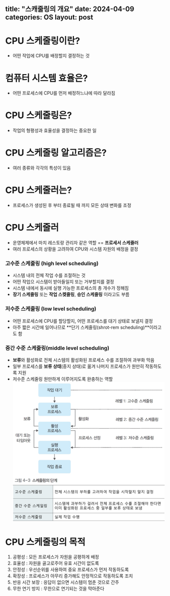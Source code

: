 title: "스캐줄링의 개요"
date: 2024-04-09
categories: OS
layout: post
---
# CPU 스케줄링이란?
- 어떤 작업에 CPU를 배정할지 결정하는 것

# 컴퓨터 시스템 효율은?
- 어떤 프로세스에 CPU를 먼저 배정하느냐에 따라 달라짐

# CPU 스케줄링은?
- 작업의 형평성과 효율성을 결정하는 중요한 일

# CPU 스케줄링 알고리즘은?
- 여러 종류와 각각의 특성이 있음

# CPU 스케줄러는?
- 프로세스가 생성된 후 부터 종료될 때 까지 모든 상태 변화를 조정

# CPU 스케줄러
- 운영체제에서 마치 레스토랑 관리자 같은 역할 == **프로세서 스케줄러**
- 여러 프로세스의 상황을 고려하여 CPU와 시스템 자원의 배정을 결정

### 고수준 스케줄링 (high level scheduling)
- 시스템 내의 전체 작업 수를 조절하는 것
- 어떤 작업으 시스템이 받아들일지 또는 거부할지를 결정
- 시스템 내에서 동시에 실행 가능한 프로세스의 총 개수가 정해짐
- **장기 스케줄링** 또는 **작업 스켖줄링**, **승인 스케줄링** 이라고도 부름

### 저수준 스케줄링 (low level scheduling)
- 어떤 프로세스에 CPU를 할당할지, 어떤 프로세스를 대기 상태로 보낼지 결정
- 아주 짧은 시간에 일어나므로 **단기 스케줄링(shrot-rem scheduling)**이라고도 함

### 중간 수준 스케줄링(middle level scheduling)
- **보류**와 활성화로 전체 시스템의 활성화된 프로세스 수를 조절하여 과부화 막음
- 일부 프로세스를 **보류 상태**(중지 상태)로 옮겨 나머지 프로세스가 원만히 작동하도록 지원
- 저수준 스케줄링 원만하게 이루어지도록 완충하는 역할
![schduling degree](/assets/osimg/scheduling.png)
![schduling](/assets/osimg/schduling2.png)

# CPU 스케줄링의 목적
1. 공평성 : 모든 프로세스가 자원을 공평하게 배정
2. 효율성 : 자원을 골고로주어 유효 시간이 없도록
3. 안정성 : 우선순위를 사용하여 중요 프로세스가 먼저 작동하도록
4. 확장성 : 프로세스가 아무리 증가해도 안정적으로 작동하도록 조치
5. 반응 시간 보장 :  응답이 없으면 시스템이 멈춘 것으로 간주
6. 무한 연기 방지 : 무한으로 연기되는 것을 막아준다
